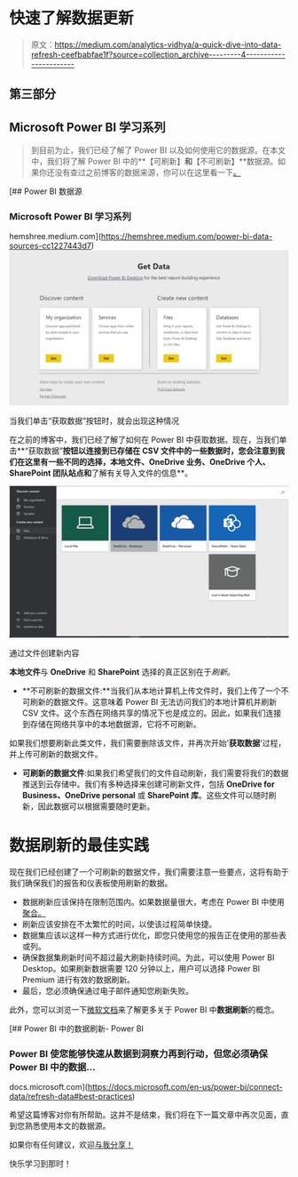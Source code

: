 # 快速了解数据更新

> 原文：<https://medium.com/analytics-vidhya/a-quick-dive-into-data-refresh-ceefbabfae1f?source=collection_archive---------4----------------------->

## 第三部分

## Microsoft Power BI 学习系列

> 到目前为止，我们已经了解了 Power BI 以及如何使用它的数据源。在本文中，我们将了解 Power BI 中的**【可刷新】**和**【不可刷新】**数据源。如果你还没有查过之前博客的数据来源，你可以在这里看一下[。](https://hemshree.medium.com/power-bi-data-sources-cc1227443d7)

[](https://hemshree.medium.com/power-bi-data-sources-cc1227443d7) [## Power BI 数据源

### Microsoft Power BI 学习系列

hemshree.medium.com](https://hemshree.medium.com/power-bi-data-sources-cc1227443d7) ![](img/011ec75066ee376060e4aa14150c52d5.png)

当我们单击“获取数据”按钮时，就会出现这种情况

在之前的博客中，我们已经了解了如何在 Power BI 中获取数据。现在，当我们单击**“获取数据”**按钮以连接到已存储在 CSV 文件中的一些数据时，您会注意到我们在这里有一些不同的选择，**本地文件、OneDrive 业务、OneDrive 个人、SharePoint 团队站点**和**了解有关导入文件的信息**。

![](img/b56e5f79faf05b35c094cde81db19bb4.png)

通过文件创建新内容

**本地文件**与 **OneDrive** 和 **SharePoint** 选择的真正区别在于*刷新*。

*   **不可刷新的数据文件:**当我们从本地计算机上传文件时，我们上传了一个不可刷新的数据文件。这意味着 Power BI 无法访问我们的本地计算机并刷新 CSV 文件。这个东西在网络共享的情况下也是成立的。因此，如果我们连接到存储在网络共享中的本地数据源，它将不可刷新。

如果我们想要刷新此类文件，我们需要删除该文件，并再次开始'**获取数据**'过程，并上传可刷新的数据文件。

*   **可刷新的数据文件**:如果我们希望我们的文件自动刷新，我们需要将我们的数据推送到云存储中。我们有多种选择来创建可刷新文件，包括 **OneDrive for Business、OneDrive personal** 或 **SharePoint 库**。这些文件可以随时刷新，因此数据可以根据需要随时更新。

# 数据刷新的最佳实践

现在我们已经创建了一个可刷新的数据文件，我们需要注意一些要点，这将有助于我们确保我们的报告和仪表板使用刷新的数据。

*   数据刷新应该保持在限制范围内。如果数据量很大，考虑在 Power BI 中使用[聚合。](https://docs.microsoft.com/en-us/power-bi/transform-model/desktop-aggregations)
*   刷新应该安排在不太繁忙的时间，以使该过程简单快捷。
*   数据集应该以这样一种方式进行优化，即您只使用您的报告正在使用的那些表或列。
*   确保数据集刷新时间不超过最大刷新持续时间。为此，可以使用 Power BI Desktop。如果刷新数据需要 120 分钟以上，用户可以选择 Power BI Premium 进行有效的数据刷新。
*   最后，您必须确保通过电子邮件通知您刷新失败。

此外，您可以浏览一下[微软文档](https://docs.microsoft.com/en-us/power-bi/connect-data/refresh-data#best-practices)来了解更多关于 Power BI 中**数据刷新**的概念。

[](https://docs.microsoft.com/en-us/power-bi/connect-data/refresh-data#best-practices) [## Power BI 中的数据刷新- Power BI

### Power BI 使您能够快速从数据到洞察力再到行动，但您必须确保 Power BI 中的数据…

docs.microsoft.com](https://docs.microsoft.com/en-us/power-bi/connect-data/refresh-data#best-practices) 

希望这篇博客对你有所帮助。这并不是结束，我们将在下一篇文章中再次见面，直到您熟悉使用本文的数据源。

如果你有任何建议，欢迎[与我分享！](https://twitter.com/hemshree_madaan)

快乐学习到那时！